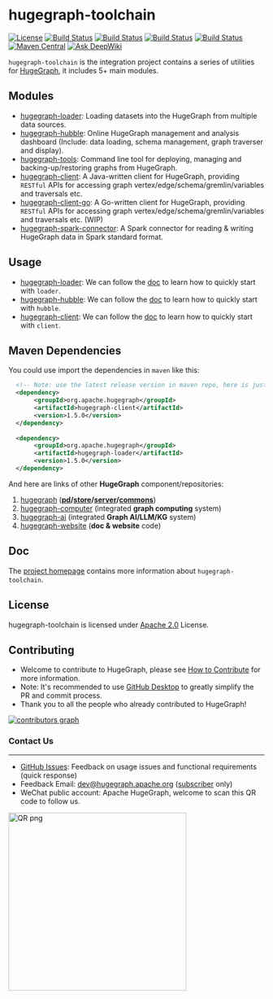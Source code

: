 # hugegraph-toolchain

[![License](https://img.shields.io/badge/license-Apache%202-0E78BA.svg)](https://www.apache.org/licenses/LICENSE-2.0.html)
[![Build Status](https://github.com/apache/hugegraph-toolchain/actions/workflows/client-ci.yml/badge.svg)](https://github.com/apache/hugegraph-toolchain/actions/workflows/client-ci.yml)
[![Build Status](https://github.com/apache/hugegraph-toolchain/actions/workflows/loader-ci.yml/badge.svg)](https://github.com/apache/hugegraph-toolchain/actions/workflows/loader-ci.yml)
[![Build Status](https://github.com/apache/hugegraph-toolchain/actions/workflows/hubble-ci.yml/badge.svg)](https://github.com/apache/hugegraph-toolchain/actions/workflows/hubble-ci.yml)
[![Build Status](https://github.com/apache/hugegraph-toolchain/actions/workflows/tools-ci.yml/badge.svg)](https://github.com/apache/hugegraph-toolchain/actions/workflows/tools-ci.yml)
[![Maven Central](https://maven-badges.herokuapp.com/maven-central/org.apache.hugegraph/hugegraph-client/badge.svg)](https://mvnrepository.com/artifact/org.apache.hugegraph/hugegraph-client)
[![Ask DeepWiki](https://deepwiki.com/badge.svg)](https://deepwiki.com/apache/hugegraph-toolchain)

`hugegraph-toolchain` is the integration project contains a series of utilities for [HugeGraph](https://github.com/apache/hugegraph), 
it includes 5+ main modules.

## Modules

- [hugegraph-loader](./hugegraph-loader): Loading datasets into the HugeGraph from multiple data sources.
- [hugegraph-hubble](./hugegraph-hubble): Online HugeGraph management and analysis dashboard (Include: data loading, schema management, graph traverser and display).
- [hugegraph-tools](./hugegraph-tools): Command line tool for deploying, managing and backing-up/restoring graphs from HugeGraph.
- [hugegraph-client](./hugegraph-client): A Java-written client for HugeGraph, providing `RESTful` APIs for accessing graph vertex/edge/schema/gremlin/variables and traversals etc.
- [hugegraph-client-go](./hugegraph-client-go): A Go-written client for HugeGraph, providing `RESTful` APIs for accessing graph vertex/edge/schema/gremlin/variables and traversals etc. (WIP)
- [hugegraph-spark-connector](./hugegraph-spark-connector): A Spark connector for reading & writing HugeGraph data in Spark standard format.

## Usage

- [hugegraph-loader](./hugegraph-loader): We can follow the [doc](https://hugegraph.apache.org/docs/quickstart/hugegraph-loader/) to learn how to quickly start with `loader`.
- [hugegraph-hubble](./hugegraph-hubble): We can follow the [doc](https://hugegraph.apache.org/docs/quickstart/hugegraph-hubble/) to learn how to quickly start with `hubble`.
- [hugegraph-client](./hugegraph-client): We can follow the [doc](https://hugegraph.apache.org/docs/quickstart/hugegraph-client/) to learn how to quickly start with `client`.

## Maven Dependencies

You could use import the dependencies in `maven` like this:

```xml
  <!-- Note: use the latest release version in maven repo, here is just an example -->
  <dependency>
       <groupId>org.apache.hugegraph</groupId>
       <artifactId>hugegraph-client</artifactId>
       <version>1.5.0</version>
  </dependency>
  
  <dependency>
       <groupId>org.apache.hugegraph</groupId>
       <artifactId>hugegraph-loader</artifactId>
       <version>1.5.0</version>
  </dependency>
```

And here are links of other **HugeGraph** component/repositories:
1. [hugegraph](https://github.com/apache/hugegraph) (**[pd](https://github.com/apache/hugegraph/tree/master/hugegraph-pd)/[store](https://github.com/apache/hugegraph/tree/master/hugegraph-store)/[server](https://github.com/apache/hugegraph/tree/master/hugegraph-server)/[commons](https://github.com/apache/hugegraph/tree/master/hugegraph-commons)**)
2. [hugegraph-computer](https://github.com/apache/hugegraph-computer) (integrated **graph computing** system)
3. [hugegraph-ai](https://github.com/apache/incubator-hugegraph-ai) (integrated **Graph AI/LLM/KG** system)
4. [hugegraph-website](https://github.com/apache/hugegraph-doc) (**doc & website** code)


## Doc

The [project homepage](https://hugegraph.apache.org/docs/quickstart/) contains more information about `hugegraph-toolchain`. 

## License

hugegraph-toolchain is licensed under [Apache 2.0](https://github.com/apache/hugegraph-toolchain/blob/master/LICENSE) License.

## Contributing

- Welcome to contribute to HugeGraph, please see [How to Contribute](https://hugegraph.apache.org/docs/contribution-guidelines/contribute/) for more information.
- Note: It's recommended to use [GitHub Desktop](https://desktop.github.com/) to greatly simplify the PR and commit process.
- Thank you to all the people who already contributed to HugeGraph!

[![contributors graph](https://contrib.rocks/image?repo=apache/hugegraph-toolchain)](https://github.com/apache/hugegraph-toolchain/graphs/contributors)

### Contact Us

---

 - [GitHub Issues](https://github.com/apache/hugegraph-toolchain/issues): Feedback on usage issues and functional requirements (quick response)
 - Feedback Email: [dev@hugegraph.apache.org](mailto:dev@hugegraph.apache.org) ([subscriber](https://hugegraph.apache.org/docs/contribution-guidelines/subscribe/) only)
 - WeChat public account: Apache HugeGraph, welcome to scan this QR code to follow us.

 <img src="https://raw.githubusercontent.com/apache/hugegraph-doc/master/assets/images/wechat.png" alt="QR png" width="350"/>

